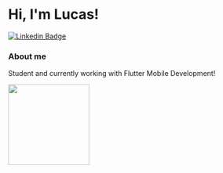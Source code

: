 # Hi, I'm Lucas!

[![Linkedin Badge](https://img.shields.io/badge/-LinkedIn-blue?style=flat-square&logo=Linkedin&logoColor=white&link=https://www.linkedin.com/in/luccjov/)](https://www.linkedin.com/in/luccjov/)


### About me
Student and currently working with Flutter Mobile Development!


<p align="center">
  <a href="https://github.com/anuraghazra/github-readme-stats">
    <img
      align="left"
      height="165"
      src="https://github-readme-stats.vercel.app/api?username=lucascarlosj&count_private=true&show_icons=true&custom_title=Github%20Status&hide=issues&theme=radical"
    />
  </a>
</p>



